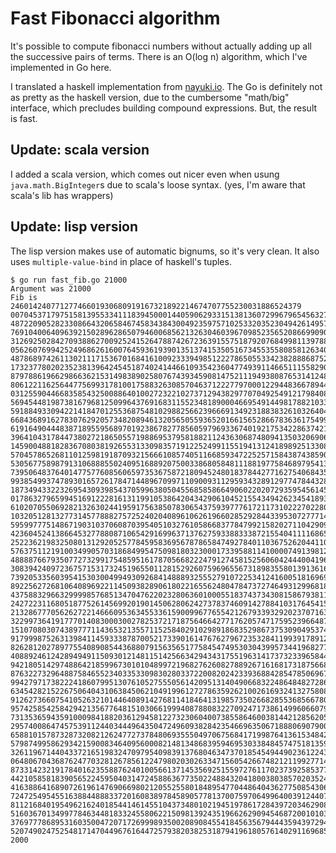 # Fast Fibonacci algorithm

It's possible to compute fibonacci numbers without
actually adding up all the successive pairs of terms.
There is an O(log n) algorithm, which I've implemented in
Go here.

I translated a haskell implementation from [nayuki.io](https://www.nayuki.io/res/fast-fibonacci-algorithms/fastfibonacci.hs).
The Go is definitely not as pretty as the haskell version, due to the
cumbersome "math/big" interface, which precludes building compound
expressions.  But, the result is fast.

## Update: scala version

I added a scala version, which comes out nicer even when usung
`java.math.BigInteger`s due to 
scala's loose syntax.  (yes, I'm aware that scala's lib has wrappers)

## Update: lisp version

The lisp version makes use of automatic bignums, so it's very clean. It
also uses `multiple-value-bind` in place of haskell's tuples.

~~~~~~
$ go run fast_fib.go 21000
Argument was 21000
Fib is 24601424077127746601930680919167321892214674707755230031886524379
007045371797515813955334111839450001440590629331513813607299679654563271
487220905282330866432065846745834384300492359757102533203523049426149573
769104006409639215028962865079460068562132630460396709852356520866990904
312692502842709388627009252415264788742672363915575187920768499811397881
056260769942524968626160076459361939013513741535051673455355808581263401
487868974261130211171536701684161009233394985122278650553342382888687527
173237780202352381396424545187402414466109354236047749391146651115582907
879788619662986636215314983890258076743934590814752111949380876531412483
806122116256447756993178100175883263085704637122277970001229448366789449
031255904466835854325008864010027232210273712943829770704925491217984087
569454481987381679681250996437691683115523481890004669549144981788210332
591884933094221418470125536875481029882566239666913492318838326103264040
668436891627830762920573482089461320565055936520166156528667836361754994
619164904448387189559568970192386782778560597969336740192175342286374218
396410431784473802721865055719886953795818821124363068748094135032069069
145900488182836708038192655313309835719122524991155194131241898925133084
570457865268110125981918709321566610857405116685934722525715843874385906
530567758987913106888550240951688920750033868058481118819775846897954132
739506483764014775776085606597353675872180945248018378442771627540684355
993854993747893016572617847144896709971109009311295934328912977478443287
187349433223269543093985437059963805045568585866490602202072935954561454
017863279659945169122281613119910538642043429061045215543494262345418932
610207055069282132630244195917563850783065437593977761721173102227022809
103205128132773145778882757252402040896106261966028529284433953072777149
595997775148671903103706087039540510327610586683778479921582027110429094
423604524138664532778808710654291699637137627593388333872155404111168651
252236219832508013129205257784595836956787865847492784011036752620441105
576375112191003499057031868499547509818032300017339588114100007491398129
488887667935077273299175485951617870566822247912745815256060424440041964
308394240972367571531732451965501128152926075969655673189835580139136164
739205335603954153030049949309268414888932555279107225341241600518169690
892256272681064089692211450938289061802216556248047847372746493129968184
437588329663299998576851347047622023280636010005518374373430815867938112
242722311680518775261456992019014506280624273783746091427884103176454154
213286777056262722146660953634553361590099677655421267933932920237071636
322997364191777014083000300278253721718756466427717620574717595239664870
151070803074389777114365321355711525840291029891868352986737530904953743
917999875263139841145933387870052173390161476762796723532841199391789128
826281202789775540890854436880791563565177584547495303043995734419682777
408892461242894949115093012148115142566342943431755196314173732339658446
942180514297488642185996730101048997219682762608278892671616817318756687
876322732964887584655234033533098302803372200820242339368842854785069673
994279717382224186079951307610527555056142095131404906683224864848272869
634542821522675064043106384506210491996127278635926210026169324132758088
912627366075410526321014464089142768114184641319857350266828553685667803
957425854258429421356776481510306619994087880832270924717386149960660795
731353659435910009841882036129458122732306040073855864600381442128562058
295740086474575391124403444964350472496093828423546696350671888069079003
658810157873287320821262477273784806935550497067568417199876413615348427
579874995862934215900834640956000821481348683959469530338484574751813595
326119671440433721651983247097954098391376804634737018545494490236122433
064806704368762477032812678561224798020302633471560542667482121199277141
873314232191784016235588762401005661371453569251559727611702373925853774
442105858183905652245950403147245886367735022488432041800380385702035249
416388641689072619614769066980212055255801848954770448640436277508543069
724725495455163884488833720160838978458905778137007597064996400391244079
811216840195496216240185441461455104373480102194519786172843972034629081
516036701349977846344818332455806221509813924351966262909454687200101033
376977786895316035004720717269998935002089084554184563567944435943972949
520749024752548171470449676164472579382038253187941961805761402911696857
2000
~~~~~~
